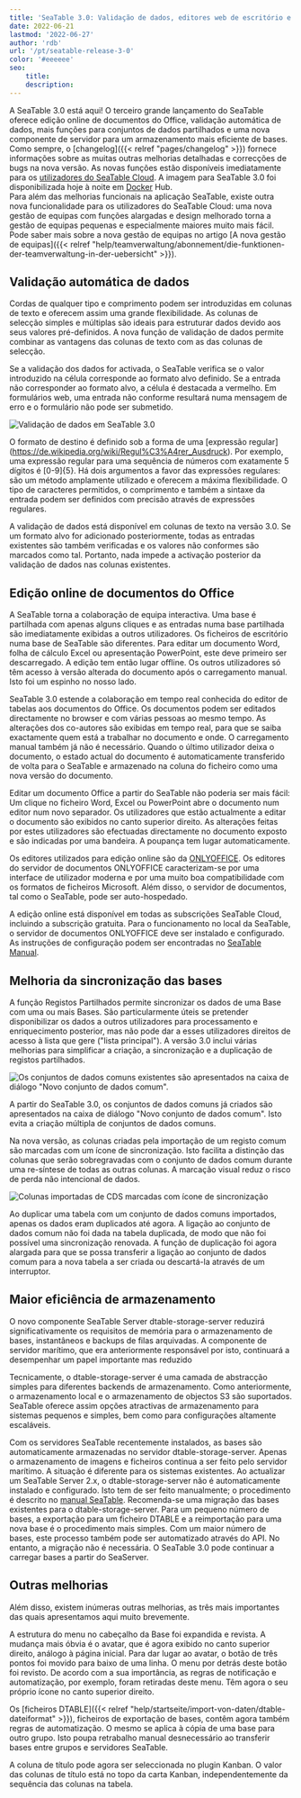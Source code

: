 ```yaml
---
title: 'SeaTable 3.0: Validação de dados, editores web de escritório e novo backend de armazenamento - SeaTable'
date: 2022-06-21
lastmod: '2022-06-27'
author: 'rdb'
url: '/pt/seatable-release-3-0'
color: '#eeeeee'
seo:
    title:
    description:
---
```


A SeaTable 3.0 está aqui! O terceiro grande lançamento do SeaTable oferece edição online de documentos do Office, validação automática de dados, mais funções para conjuntos de dados partilhados e uma nova componente de servidor para um armazenamento mais eficiente de bases. Como sempre, o [changelog]({{< relref "pages/changelog" >}}) fornece informações sobre as muitas outras melhorias detalhadas e correcções de bugs na nova versão. As novas funções estão disponíveis imediatamente para os [utilizadores do SeaTable Cloud](https://cloud.seatable.io/). A imagem para SeaTable 3.0 foi disponibilizada hoje à noite em [Docker](https://hub.docker.com/r/seatable/seatable-enterprise/tags) Hub.  
Para além das melhorias funcionais na aplicação SeaTable, existe outra nova funcionalidade para os utilizadores do SeaTable Cloud: uma nova gestão de equipas com funções alargadas e design melhorado torna a gestão de equipas pequenas e especialmente maiores muito mais fácil. Pode saber mais sobre a nova gestão de equipas no artigo [A nova gestão de equipas]({{< relref "help/teamverwaltung/abonnement/die-funktionen-der-teamverwaltung-in-der-uebersicht" >}}).

## Validação automática de dados

Cordas de qualquer tipo e comprimento podem ser introduzidas em colunas de texto e oferecem assim uma grande flexibilidade. As colunas de selecção simples e múltiplas são ideais para estruturar dados devido aos seus valores pré-definidos. A nova função de validação de dados permite combinar as vantagens das colunas de texto com as das colunas de selecção.

Se a validação dos dados for activada, o SeaTable verifica se o valor introduzido na célula corresponde ao formato alvo definido. Se a entrada não corresponder ao formato alvo, a célula é destacada a vermelho. Em formulários web, uma entrada não conforme resultará numa mensagem de erro e o formulário não pode ser submetido.

![Validação de dados em SeaTable 3.0](FormatCheck.png)

O formato de destino é definido sob a forma de uma [expressão regular] (https://de.wikipedia.org/wiki/Regul%C3%A4rer_Ausdruck). Por exemplo, uma expressão regular para uma sequência de números com exatamente 5 dígitos é \[0-9\]{5}. Há dois argumentos a favor das expressões regulares: são um método amplamente utilizado e oferecem a máxima flexibilidade. O tipo de caracteres permitidos, o comprimento e também a sintaxe da entrada podem ser definidos com precisão através de expressões regulares.

A validação de dados está disponível em colunas de texto na versão 3.0. Se um formato alvo for adicionado posteriormente, todas as entradas existentes são também verificadas e os valores não conformes são marcados como tal. Portanto, nada impede a activação posterior da validação de dados nas colunas existentes.

## Edição online de documentos do Office

A SeaTable torna a colaboração de equipa interactiva. Uma base é partilhada com apenas alguns cliques e as entradas numa base partilhada são imediatamente exibidas a outros utilizadores. Os ficheiros de escritório numa base de SeaTable são diferentes. Para editar um documento Word, folha de cálculo Excel ou apresentação PowerPoint, este deve primeiro ser descarregado. A edição tem então lugar offline. Os outros utilizadores só têm acesso à versão alterada do documento após o carregamento manual. Isto foi um espinho no nosso lado.

SeaTable 3.0 estende a colaboração em tempo real conhecida do editor de tabelas aos documentos do Office. Os documentos podem ser editados directamente no browser e com várias pessoas ao mesmo tempo. As alterações dos co-autores são exibidas em tempo real, para que se saiba exactamente quem está a trabalhar no documento e onde. O carregamento manual também já não é necessário. Quando o último utilizador deixa o documento, o estado actual do documento é automaticamente transferido de volta para o SeaTable e armazenado na coluna do ficheiro como uma nova versão do documento.

Editar um documento Office a partir do SeaTable não poderia ser mais fácil: Um clique no ficheiro Word, Excel ou PowerPoint abre o documento num editor num novo separador. Os utilizadores que estão actualmente a editar o documento são exibidos no canto superior direito. As alterações feitas por estes utilizadores são efectuadas directamente no documento exposto e são indicadas por uma bandeira. A poupança tem lugar automaticamente.

Os editores utilizados para edição online são da [ONLYOFFICE](https://onlyoffice.com). Os editores do servidor de documentos ONLYOFFICE caracterizam-se por uma interface de utilizador moderna e por uma muito boa compatibilidade com os formatos de ficheiros Microsoft. Além disso, o servidor de documentos, tal como o SeaTable, pode ser auto-hospedado.

A edição online está disponível em todas as subscrições SeaTable Cloud, incluindo a subscrição gratuita. Para o funcionamento no local da SeaTable, o servidor de documentos ONLYOFFICE deve ser instalado e configurado. As instruções de configuração podem ser encontradas no [SeaTable Manual](https://manual.seatable.io/).

## Melhoria da sincronização das bases

A função Registos Partilhados permite sincronizar os dados de uma Base com uma ou mais Bases. São particularmente úteis se pretender disponibilizar os dados a outros utilizadores para processamento e enriquecimento posterior, mas não pode dar a esses utilizadores direitos de acesso à lista que gere ("lista principal"). A versão 3.0 inclui várias melhorias para simplificar a criação, a sincronização e a duplicação de registos partilhados.

![Os conjuntos de dados comuns existentes são apresentados na caixa de diálogo "Novo conjunto de dados comum".](ExistingCDS.png)

A partir do SeaTable 3.0, os conjuntos de dados comuns já criados são apresentados na caixa de diálogo "Novo conjunto de dados comum". Isto evita a criação múltipla de conjuntos de dados comuns.

Na nova versão, as colunas criadas pela importação de um registo comum são marcadas com um ícone de sincronização. Isto facilita a distinção das colunas que serão sobregravadas com o conjunto de dados comum durante uma re-síntese de todas as outras colunas. A marcação visual reduz o risco de perda não intencional de dados.

![Colunas importadas de CDS marcadas com ícone de sincronização](ColumnIconsCDS.png)

Ao duplicar uma tabela com um conjunto de dados comuns importados, apenas os dados eram duplicados até agora. A ligação ao conjunto de dados comum não foi dada na tabela duplicada, de modo que não foi possível uma sincronização renovada. A função de duplicação foi agora alargada para que se possa transferir a ligação ao conjunto de dados comum para a nova tabela a ser criada ou descartá-la através de um interruptor.

## Maior eficiência de armazenamento

O novo componente SeaTable Server dtable-storage-server reduzirá significativamente os requisitos de memória para o armazenamento de bases, instantâneos e backups de filas arquivadas. A componente de servidor marítimo, que era anteriormente responsável por isto, continuará a desempenhar um papel importante mas reduzido

Tecnicamente, o dtable-storage-server é uma camada de abstracção simples para diferentes backends de armazenamento. Como anteriormente, o armazenamento local e o armazenamento de objectos S3 são suportados. SeaTable oferece assim opções atractivas de armazenamento para sistemas pequenos e simples, bem como para configurações altamente escaláveis.

Com os servidores SeaTable recentemente instalados, as bases são automaticamente armazenadas no servidor dtable-storage-server. Apenas o armazenamento de imagens e ficheiros continua a ser feito pelo servidor marítimo. A situação é diferente para os sistemas existentes. Ao actualizar um SeaTable Server 2.x, o dtable-storage-server não é automaticamente instalado e configurado. Isto tem de ser feito manualmente; o procedimento é descrito no [manual SeaTable](https://manual.seatable.io/upgrade/extra-upgrade-notice/#30). Recomenda-se uma migração das bases existentes para o dtable-storage-server. Para um pequeno número de bases, a exportação para um ficheiro DTABLE e a reimportação para uma nova base é o procedimento mais simples. Com um maior número de bases, este processo também pode ser automatizado através do API. No entanto, a migração não é necessária. O SeaTable 3.0 pode continuar a carregar bases a partir do SeaServer.

## Outras melhorias

Além disso, existem inúmeras outras melhorias, as três mais importantes das quais apresentamos aqui muito brevemente.

A estrutura do menu no cabeçalho da Base foi expandida e revista. A mudança mais óbvia é o avatar, que é agora exibido no canto superior direito, análogo à página inicial. Para dar lugar ao avatar, o botão de três pontos foi movido para baixo de uma linha. O menu por detrás deste botão foi revisto. De acordo com a sua importância, as regras de notificação e automatização, por exemplo, foram retiradas deste menu. Têm agora o seu próprio ícone no canto superior direito.

Os [ficheiros DTABLE]({{< relref "help/startseite/import-von-daten/dtable-dateiformat" >}}), ficheiros de exportação de bases, contêm agora também regras de automatização. O mesmo se aplica à cópia de uma base para outro grupo. Isto poupa retrabalho manual desnecessário ao transferir bases entre grupos e servidores SeaTable.

A coluna de título pode agora ser seleccionada no plugin Kanban. O valor das colunas de título está no topo da carta Kanban, independentemente da sequência das colunas na tabela.
